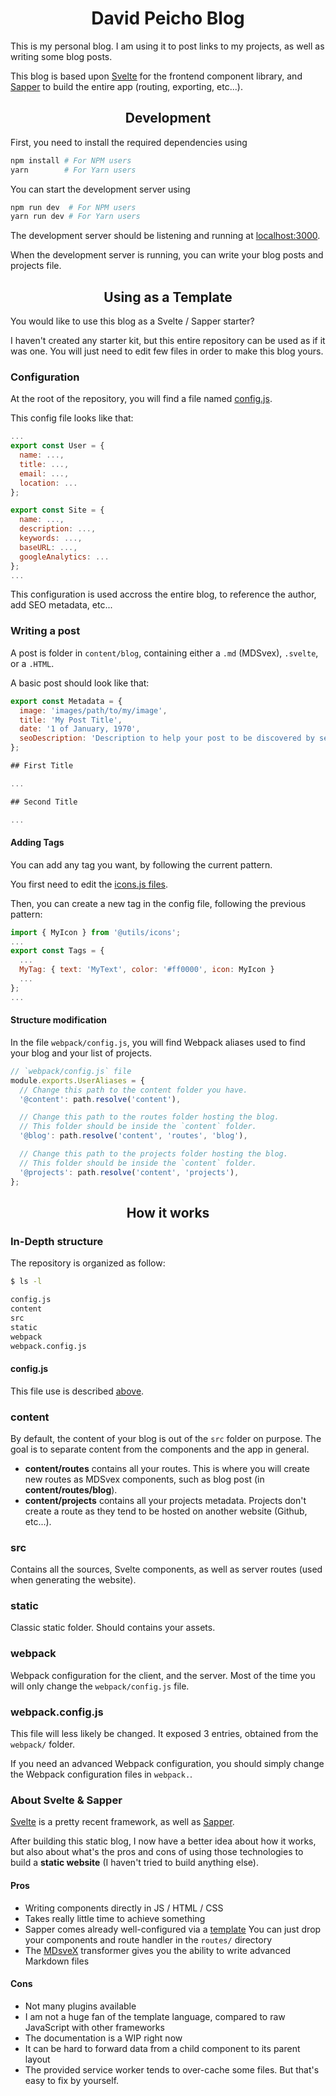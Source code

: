 <h1 style="text-align: center;">David Peicho Blog</h1>

This is my personal blog. I am using it to post links to my projects, as well as writing some blog posts.

This blog is based upon [Svelte](https://svelte.dev) for the frontend component library, and [Sapper](https://sapper.svelte.dev) to build the entire app (routing, exporting, etc...).

<h2 style="text-align: center;">Development</h2>

First, you need to install the required dependencies using

```sh
npm install # For NPM users
yarn        # For Yarn users
```

You can start the development server using

```sh
npm run dev  # For NPM users
yarn run dev # For Yarn users
```

The development server should be listening and running at [localhost:3000](localhost:3000).

When the development server is running, you can write your
blog posts and projects file.

<h2 style="text-align: center;">Using as a Template</h2>

You would like to use this blog as a Svelte / Sapper starter?

I haven't created any starter kit, but this entire repository can be used as if it was one. You will just need to edit few files in order to make this blog yours.

### Configuration

At the root of the repository, you will find a file named [config.js](https://github.com/DavidPeicho/davidpeicho.github.io/blob/master/config.js).

This config file looks like that:

```javascript
...
export const User = {
  name: ...,
  title: ...,
  email: ...,
  location: ...
};

export const Site = {
  name: ...,
  description: ...,
  keywords: ...,
  baseURL: ...,
  googleAnalytics: ...
};
...
```

This configuration is used accross the entire blog, to reference the author, add SEO metadata, etc...

### Writing a post

A post is folder in `content/blog`, containing either a
`.md` (MDSvex), `.svelte`, or a `.HTML`.

A basic post should look like that:

```javascript
export const Metadata = {
  image: 'images/path/to/my/image',
  title: 'My Post Title',
  date: '1 of January, 1970',
  seoDescription: 'Description to help your post to be discovered by search engines'
};

## First Title

...

## Second Title

...

```

#### Adding Tags

You can add any tag you want, by following the current pattern.

You first need to edit the [icons.js files](https://github.com/DavidPeicho/davidpeicho.github.io/blob/develop/src/utils/icons.js).

Then, you can create a new tag in the config file, following the previous pattern:

```javascript
import { MyIcon } from '@utils/icons';
...
export const Tags = {
  ...
  MyTag: { text: 'MyText', color: '#ff0000', icon: MyIcon }
  ...
};
...
```

#### Structure modification

In the file `webpack/config.js`, you will find Webpack aliases used to find your blog and your list of projects.

```javascript
// `webpack/config.js` file
module.exports.UserAliases = {
  // Change this path to the content folder you have.
  '@content': path.resolve('content'),

  // Change this path to the routes folder hosting the blog.
  // This folder should be inside the `content` folder.
  '@blog': path.resolve('content', 'routes', 'blog'),

  // Change this path to the projects folder hosting the blog.
  // This folder should be inside the `content` folder.
  '@projects': path.resolve('content', 'projects'),
};
```

<h2 style="text-align: center;">How it works</h2>

### In-Depth structure

The repository is organized as follow:

```sh
$ ls -l

config.js
content
src
static
webpack
webpack.config.js
```

#### config.js

This file use is described [above](#Configuration).

### content

By default, the content of your blog is out of the `src` folder on purpose. The goal is to separate content from the components and the app in general.

* **content/routes** contains all your routes. This is
where you will create new routes as MDSvex components, such
as blog post (in **content/routes/blog**).
* **content/projects** contains all your projects metadata. Projects don't create a route as they tend to be hosted on another website (Github, etc...).

### src

Contains all the sources, Svelte components, as well as server routes (used when generating the website).

### static

Classic static folder. Should contains your assets.

### webpack

Webpack configuration for the client, and the server.
Most of the time you will only change the
`webpack/config.js` file.

### webpack.config.js

This file will less likely be changed. It exposed 3 entries,
obtained from the `webpack/` folder.

If you need an advanced Webpack configuration, you should
simply change the Webpack configuration files in `webpack.`.

### About Svelte & Sapper

[Svelte](https://svelte.dev) is a pretty recent framework, as well as
[Sapper](https://sapper.svelte.dev).

After building this static blog, I now have a better idea about how it works,
but also about what's the pros and cons of using those technologies to build
a **static website** (I haven't tried to build anything else).

#### Pros

* Writing components directly in JS / HTML / CSS
* Takes really little time to achieve something
* Sapper comes already well-configured via a [template](https://github.com/sveltejs/sapper-template)
You can just drop your components and route handler in the `routes/` directory
* The [MDsveX](https://github.com/pngwn/MDsveX) transformer gives you the ability
to write advanced Markdown files

#### Cons

* Not many plugins available
* I am not a huge fan of the template language, compared to raw JavaScript with
other frameworks
* The documentation is a WIP right now
* It can be hard to forward data from a child component to its parent layout
* The provided service worker tends to over-cache some files. But that's easy
to fix by yourself.
